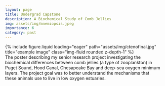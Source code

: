 ```yaml
---
layout: page
title: Undergrad Capstone
description: A Biochemical Study of Comb Jellies
img: assets/img/mnemiopsis.jpeg 
importance: 6
category: past
---
```


<div class="row">
    <div class="col-12 mt-3 mt-md-0">
        {% include figure.liquid loading="eager" path="assets/img/ctenofinal.jpg" title="example image" class="img-fluid rounded z-depth-1" %}
    </div>
</div>
<div class="caption">
    The poster describing my senior research project investigating the biochemical differences between comb jellies (a type of zooplankton) in Puget Sound, Hood Canal, Chesapeake Bay and deep-sea oxygen minimum layers. The project goal was to better understand the mechanisms that these animals use to live in low oxygen estuaries.
</div>
